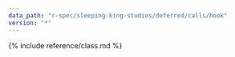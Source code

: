 ```yaml
---
data_path: "r-spec/sleeping-king-studios/deferred/calls/hook"
version: "*"
---
```


{% include reference/class.md %}
